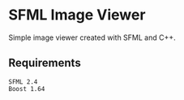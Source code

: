 # SFML Image Viewer

Simple image viewer created with SFML and C++.

## Requirements

```
SFML 2.4
Boost 1.64
```
